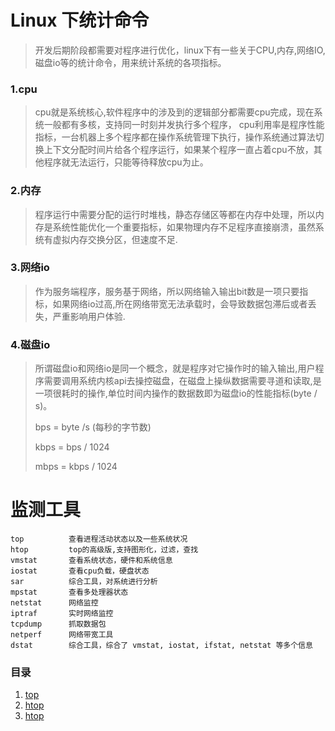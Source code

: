 # Linux 下统计命令
> 开发后期阶段都需要对程序进行优化，linux下有一些关于CPU,内存,网络IO,磁盘io等的统计命令，用来统计系统的各项指标。

### 1.cpu
> cpu就是系统核心,软件程序中的涉及到的逻辑部分都需要cpu完成，现在系统一般都有多核，支持同一时刻并发执行多个程序，
> cpu利用率是程序性能指标，一台机器上多个程序都在操作系统管理下执行，操作系统通过算法切换上下文分配时间片给各个程序运行，如果某个程序一直占着cpu不放，其他程序就无法运行，只能等待释放cpu为止。

### 2.内存
> 程序运行中需要分配的运行时堆栈，静态存储区等都在内存中处理，所以内存是系统性能优化一个重要指标，如果物理内存不足程序直接崩溃，虽然系统有虚拟内存交换分区，但速度不足.

### 3.网络io
> 作为服务端程序，服务基于网络，所以网络输入输出bit数是一项只要指标，如果网络io过高,所在网络带宽无法承载时，会导致数据包滞后或者丢失，严重影响用户体验.

### 4.磁盘io
> 所谓磁盘io和网络io是同一个概念，就是程序对它操作时的输入输出,用户程序需要调用系统内核api去操控磁盘，在磁盘上操纵数据需要寻道和读取,是一项很耗时的操作,单位时间内操作的数据数即为磁盘io的性能指标(byte / s)。
>
> bps = byte /s (每秒的字节数)
>
> kbps = bps / 1024
>
> mbps = kbps / 1024

# 监测工具
```
top          查看进程活动状态以及一些系统状况
htop         top的高级版,支持图形化，过滤，查找
vmstat       查看系统状态，硬件和系统信息
iostat       查看cpu负载，硬盘状态
sar          综合工具，对系统进行分析
mpstat       查看多处理器状态
netstat      网络监控
iptraf       实时网络监控
tcpdump      抓取数据包
netperf      网络带宽工具
dstat        综合工具，综合了 vmstat, iostat, ifstat, netstat 等多个信息
```

### 目录
1. [top](https://github.com/zhengjinwei123/MLinux/blob/master/top.md)
2. [htop](https://github.com/zhengjinwei123/MLinux/blob/master/htop.md)
3. [htop](https://github.com/zhengjinwei123/MLinux/blob/master/vmstat.md)
